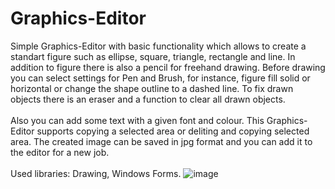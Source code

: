 # Graphics-Editor
Simple Graphics-Editor with basic functionality which allows to create a standart figure such as ellipse, square, triangle, rectangle and line. 
In addition to figure there is also a pencil for freehand drawing. 
Before drawing you can select settings for Pen and Brush, for instance, figure fill solid or horizontal or change the shape outline to a dashed line. To fix drawn objects there is an eraser and a function to clear all drawn objects. <br /><br />
Also you can add some text with a given font and colour. 
This Graphics-Editor supports copying a selected area or deliting and copying selected area.
The created image can be saved in jpg format and you can add it to the editor for a new job.<br /><br />
Used libraries: Drawing, Windows Forms.
![image](https://user-images.githubusercontent.com/93132788/236667337-169db245-0f1b-4293-90ae-7e66fefdb15d.png)

